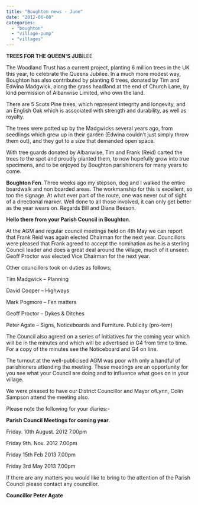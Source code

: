 ```yaml
---
title: "Boughton news - June"
date: "2012-06-08"
categories: 
  - "boughton"
  - "village-pump"
  - "villages"
---
```


**TREES FOR THE QUEEN'S JUB**ILEE

The Woodland Trust has a current project, planting 6 million trees in the UK this year, to celebrate the Queens Jubilee. In a much more modest way, Boughton has also contributed by planting 6 trees, donated by Tim and Edwina Madgwick, along the grass headland at the end of Church Lane, by kind permission of Albanwise Limited, who own the land.

There are 5 Scots Pine trees, which represent integrity and longevity, and an English Oak which is associated with strength and durability, as well as royalty.

The trees were potted up by the Madgwicks several years ago, from seedlings which grew up in their garden (Edwina couldn’t just simply throw them out), and they got to a size that demanded open space.

With tree guards donated by Albanwise, Tim and Frank (Reid) carted the trees to the spot and proudly planted them, to now hopefully grow into true specimens, and to be enjoyed by Boughton parishioners for many years to come.

**Boughton Fen**. Three weeks ago my stepson, dog and I walked the entire boardwalk and non boarded areas. The workmanship for this is excellent, so too the signage. At what ever part of the route, one was never out of sight of a directional marker. Well done to all those involved, it can only get better as the year wears on. Regards Bill and Diana Beeson.

**Hello there from your Parish Council in Boughton**.

At the AGM and regular council meetings held on 4th May we can report that Frank Reid was again elected Chairman for the next year. Councillors were pleased that Frank agreed to accept the nomination as he is a sterling Council leader and does a great deal around the village, much of it unseen. Geoff Proctor was elected Vice Chairman for the next year.

Other councillors took on duties as follows;

Tim Madgwick – Planning

David Cooper – Highways

Mark Pogmore – Fen matters

Geoff Proctor – Dykes & Ditches

Peter Agate – Signs, Noticeboards and Furniture. Publicity (pro-tem)

The Council also agreed on a series of initiatives for the coming year which will be in the minutes and which will be advertised in G4 from time to time. For a copy of the minutes see the Noticeboard and G4 on line.

The turnout at the well-publicised AGM was poor with only a handful of parishioners attending the meeting. These meetings are an opportunity for you see what your Council are doing and to influence what goes on in your village.

We were pleased to have our District Councillor and Mayor ofLynn, Colin Sampson attend the meeting also.

Please note the following for your diaries:-

**Parish Council Meetings for coming year**.

Friday. 10th August. 2012 7.00pm

Friday 9th. Nov. 2012 7.00pm

Friday 15th Feb 2013 7.00pm

Friday 3rd May 2013 7.00pm

If there are any matters you would like to bring to the attention of the Parish Council please contact any councillor.

**Councillor Peter Agate**
